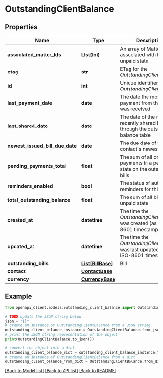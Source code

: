 # OutstandingClientBalance


## Properties

Name | Type | Description | Notes
------------ | ------------- | ------------- | -------------
**associated_matter_ids** | **List[int]** | An array of Matter IDs associated with bills in the unpaid state | [optional] 
**etag** | **str** | ETag for the *OutstandingClientBalance* | [optional] 
**id** | **int** | Unique identifier for the *OutstandingClientBalance* | [optional] 
**last_payment_date** | **date** | The date the most recent payment from the contact was received | [optional] 
**last_shared_date** | **date** | The date of the most recently shared bills through the outstanding balance table | [optional] 
**newest_issued_bill_due_date** | **date** | The due date of the contact&#39;s newest bill | [optional] 
**pending_payments_total** | **float** | The sum of all online payments in a pending state on the outstanding bills | [optional] 
**reminders_enabled** | **bool** | The status of automated reminders for this client | [optional] 
**total_outstanding_balance** | **float** | The sum of all bills in the unpaid state | [optional] 
**created_at** | **datetime** | The time the *OutstandingClientBalance* was created (as a ISO-8601 timestamp) | [optional] 
**updated_at** | **datetime** | The time the *OutstandingClientBalance* was last updated (as a ISO-8601 timestamp) | [optional] 
**outstanding_bills** | [**List[BillBase]**](BillBase.md) | Bill | [optional] 
**contact** | [**ContactBase**](ContactBase.md) |  | [optional] 
**currency** | [**CurrencyBase**](CurrencyBase.md) |  | [optional] 

## Example

```python
from openapi_client.models.outstanding_client_balance import OutstandingClientBalance

# TODO update the JSON string below
json = "{}"
# create an instance of OutstandingClientBalance from a JSON string
outstanding_client_balance_instance = OutstandingClientBalance.from_json(json)
# print the JSON string representation of the object
print(OutstandingClientBalance.to_json())

# convert the object into a dict
outstanding_client_balance_dict = outstanding_client_balance_instance.to_dict()
# create an instance of OutstandingClientBalance from a dict
outstanding_client_balance_from_dict = OutstandingClientBalance.from_dict(outstanding_client_balance_dict)
```
[[Back to Model list]](../README.md#documentation-for-models) [[Back to API list]](../README.md#documentation-for-api-endpoints) [[Back to README]](../README.md)


